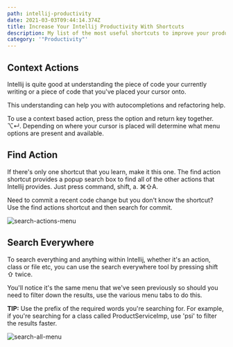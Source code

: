 ```yaml
---
path: intellij-productivity
date: 2021-03-03T09:44:14.374Z
title: Increase Your Intellij Productivity With Shortcuts
description: My list of the most useful shortcuts to improve your productivity in Intellij
category: '"Productivity"'
---
```

## Context Actions

Intellij is quite good at understanding the piece of code your currently writing or a piece of code that you've placed your cursor onto.

This understanding can help you with autocompletions and refactoring help. 

To use a context based action, press the option and return key together. ⌥↵. Depending on where your cursor is placed will determine what menu options are present and available.

## Find Action

If there's only one shortcut that you learn, make it this one. The find action shortcut provides a popup search box to find all of the other actions that Intellij provides. Just press command, shift, a. ⌘⇧A.

Need to commit a recent code change but you don't know the shortcut? Use the find actions shortcut and then search for commit. 

![search-actions-menu](assets/screenshot-2021-03-03-at-14.31.08.png "Search Actions Shortcut Menu")

## Search Everywhere

To search everything and anything within Intellij, whether it's an action, class or file etc, you can use the search everywhere tool by pressing shift ⇧ twice.

You'll notice it's the same menu that we've seen previously so should you need to filter down the results, use the various menu tabs to do this.

**TIP:** Use the prefix of the required words you're searching for. For example, if you're searching for a class called ProductServiceImp, use 'psi' to filter the results faster.

![search-all-menu](assets/screenshot-2021-03-03-at-19.07.33.png "Search all")